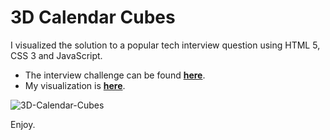 3D Calendar Cubes
==================
I visualized the solution to a popular tech interview question using HTML 5, CSS 3 and JavaScript.

* The interview challenge can be found **[here](http://bit.ly/14E1Uu3)**.
* My visualization is **[here](http://dans-cubes.herokuapp.com/)**.

![3D-Calendar-Cubes](http://i3.minus.com/jbxG7x2jq6rsPO.jpg)

Enjoy.
